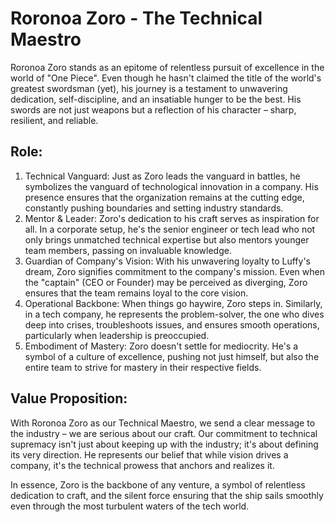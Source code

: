 # Roronoa Zoro - The Technical Maestro

Roronoa Zoro stands as an epitome of relentless pursuit of excellence in the world of "One Piece". Even though he hasn't claimed the title of the world's greatest swordsman (yet), his journey is a testament to unwavering dedication, self-discipline, and an insatiable hunger to be the best. His swords are not just weapons but a reflection of his character – sharp, resilient, and reliable.

## Role:

1. Technical Vanguard: Just as Zoro leads the vanguard in battles, he symbolizes the vanguard of technological innovation in a company. His presence ensures that the organization remains at the cutting edge, constantly pushing boundaries and setting industry standards.
2. Mentor & Leader: Zoro's dedication to his craft serves as inspiration for all. In a corporate setup, he's the senior engineer or tech lead who not only brings unmatched technical expertise but also mentors younger team members, passing on invaluable knowledge.
3. Guardian of Company's Vision: With his unwavering loyalty to Luffy's dream, Zoro signifies commitment to the company's mission. Even when the "captain" (CEO or Founder) may be perceived as diverging, Zoro ensures that the team remains loyal to the core vision.
4. Operational Backbone: When things go haywire, Zoro steps in. Similarly, in a tech company, he represents the problem-solver, the one who dives deep into crises, troubleshoots issues, and ensures smooth operations, particularly when leadership is preoccupied.
5. Embodiment of Mastery: Zoro doesn't settle for mediocrity. He's a symbol of a culture of excellence, pushing not just himself, but also the entire team to strive for mastery in their respective fields.

## Value Proposition:

With Roronoa Zoro as our Technical Maestro, we send a clear message to the industry – we are serious about our craft. Our commitment to technical supremacy isn't just about keeping up with the industry; it's about defining its very direction. He represents our belief that while vision drives a company, it's the technical prowess that anchors and realizes it.

In essence, Zoro is the backbone of any venture, a symbol of relentless dedication to craft, and the silent force ensuring that the ship sails smoothly even through the most turbulent waters of the tech world.